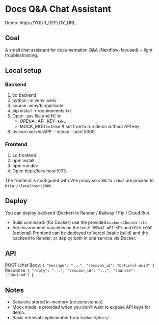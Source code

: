 # Docs Q&A Chat Assistant

Demo: https://YOUR_DEPLOY_URL

## Goal
A small chat assistant for documentation Q&A (Nextflow-focused) + light troubleshooting.

## Local setup

### Backend
1. cd backend
2. python -m venv .venv
3. source .venv/bin/activate
4. pip install -r requirements.txt
5. Open `.env` file and fill in:
   - OPENAI_API_KEY=sk-...
   - MOCK_MODE=false  # set true to run demo without API key
6. uvicorn server:APP --reload --port 5000

### Frontend
1. cd frontend
2. npm install
3. npm run dev
4. Open http://localhost:5173

The frontend is configured with Vite proxy so calls to `/chat` are proxied to `http://localhost:5000`.

## Deploy
You can deploy backend (Docker) to Render / Railway / Fly / Cloud Run.
- Build command: (for Docker) use the provided `backend/Dockerfile`
- Set environment variables on the host: `OPENAI_API_KEY` and `MOCK_MODE` (optional)
Frontend can be deployed to Vercel (static build) and the backend to Render; or deploy both in one service via Docker.

## API
POST /chat
Body: `{ "message": "...", "session_id": "optional-uuid" }`
Response: `{ "reply": "...", "session_id": "...", "sources": ["doc1.md"] }`

## Notes
- Sessions stored in-memory (no persistence).
- Mock mode is provided when you don't want to expose API keys for demo.
- Basic retrieval implemented from `backend/docs/`.

